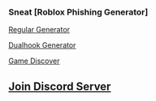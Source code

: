 ### Sneat [Roblox Phishing Generator]

[Regular Generator](https://roblox.com.sc/c/generate)

[Dualhook Generator](https://roblox.com.sc/c/hxba)

[Game Discover](https://roblox.com.sc/discover)

## [Join Discord Server](https://discord.gg/xQRKUeQWg7)
